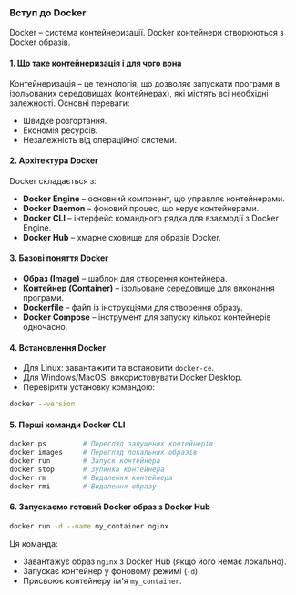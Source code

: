 ### **Вступ до Docker**

 Docker – система контейнеризації. Docker контейнери створюються з Docker образів.

#### 1. Що таке контейнеризація і для чого вона
Контейнеризація – це технологія, що дозволяє запускати програми в ізольованих середовищах (контейнерах), які містять всі необхідні залежності. Основні переваги:
- Швидке розгортання.
- Економія ресурсів.
- Незалежність від операційної системи.

#### 2. Архітектура Docker
Docker складається з:
- **Docker Engine** – основний компонент, що управляє контейнерами.
- **Docker Daemon** – фоновий процес, що керує контейнерами.
- **Docker CLI** – інтерфейс командного рядка для взаємодії з Docker Engine.
- **Docker Hub** – хмарне сховище для образів Docker.

#### 3. Базові поняття Docker
- **Образ (Image)** – шаблон для створення контейнера.
- **Контейнер (Container)** – ізольоване середовище для виконання програми.
- **Dockerfile** – файл із інструкціями для створення образу.
- **Docker Compose** – інструмент для запуску кількох контейнерів одночасно.

#### 4. Встановлення Docker
- Для Linux: завантажити та встановити `docker-ce`.
- Для Windows/MacOS: використовувати Docker Desktop.
- Перевірити установку командою:
```bash
docker --version
```

#### 5. Перші команди Docker CLI
```bash
docker ps         # Перегляд запущених контейнерів
docker images     # Перегляд локальних образів
docker run        # Запуск контейнера
docker stop       # Зупинка контейнера
docker rm         # Видалення контейнера
docker rmi        # Видалення образу
```

#### 6. Запускаємо готовий Docker образ з Docker Hub
```bash
docker run -d --name my_container nginx
```
Ця команда:
- Завантажує образ `nginx` з Docker Hub (якщо його немає локально).
- Запускає контейнер у фоновому режимі (`-d`).
- Присвоює контейнеру ім'я `my_container`.